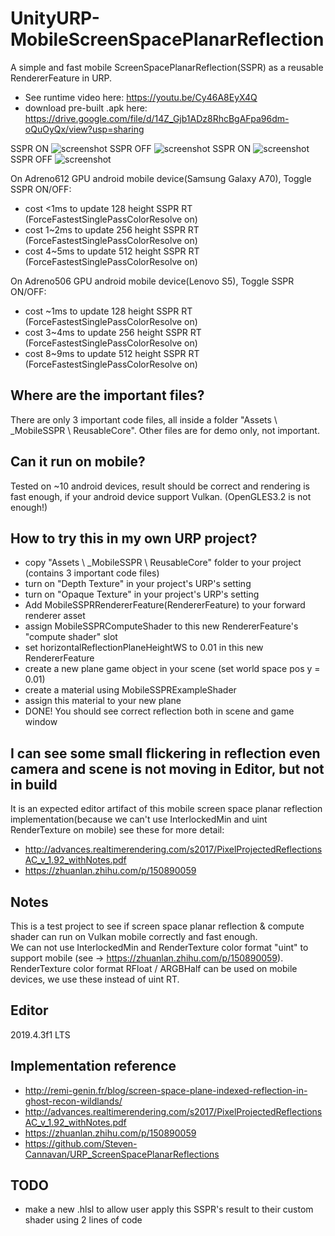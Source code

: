 # UnityURP-MobileScreenSpacePlanarReflection
 A simple and fast mobile ScreenSpacePlanarReflection(SSPR) as a reusable RendererFeature in URP.  
 - See runtime video here: https://youtu.be/Cy46A8EyX4Q
 - download pre-built .apk here: https://drive.google.com/file/d/14Z_Gjb1ADz8RhcBgAFpa96dm-oQuOyQx/view?usp=sharing  
 
 SSPR ON
 ![screenshot](https://i.imgur.com/cNaVHLK.png)
 SSPR OFF
 ![screenshot](https://i.imgur.com/0WCIcTM.png)
 SSPR ON
 ![screenshot](https://i.imgur.com/XvudHkR.png)
 SSPR OFF
 ![screenshot](https://i.imgur.com/AZ08hZ8.png)
 
On Adreno612 GPU android mobile device(Samsung Galaxy A70), Toggle SSPR ON/OFF:
 - cost <1ms to update 128 height SSPR RT (ForceFastestSinglePassColorResolve on)
 - cost 1~2ms to update 256 height SSPR RT (ForceFastestSinglePassColorResolve on)
 - cost 4~5ms to update 512 height SSPR RT (ForceFastestSinglePassColorResolve on)  
 
 On Adreno506 GPU android mobile device(Lenovo S5), Toggle SSPR ON/OFF:
 - cost ~1ms to update 128 height SSPR RT (ForceFastestSinglePassColorResolve on)
 - cost 3~4ms to update 256 height SSPR RT (ForceFastestSinglePassColorResolve on)
 - cost 8~9ms to update 512 height SSPR RT (ForceFastestSinglePassColorResolve on)
 
 Where are the important files?
-------------------
 There are only 3 important code files, all inside a folder "Assets \ _MobileSSPR \ ReusableCore".
 Other files are for demo only, not important.
 
 Can it run on mobile?
-------------------
 Tested on ~10 android devices, result should be correct and rendering is fast enough, if your android device support Vulkan. (OpenGLES3.2 is not enough!)
 
 How to try this in my own URP project?
 -------------------
 - copy "Assets \ _MobileSSPR \ ReusableCore" folder to your project (contains 3 important code files)
 - turn on "Depth Texture" in your project's URP's setting
 - turn on "Opaque Texture" in your project's URP's setting
 - Add MobileSSPRRendererFeature(RendererFeature) to your forward renderer asset
 - assign MobileSSPRComputeShader to this new RendererFeature's "compute shader" slot
 - set horizontalReflectionPlaneHeightWS to 0.01 in this new RendererFeature
 - create a new plane game object in your scene (set world space pos y = 0.01)
 - create a material using MobileSSPRExampleShader
 - assign this material to your new plane
 - DONE! You should see correct reflection both in scene and game window

 I can see some small flickering in reflection even camera and scene is not moving in Editor, but not in build
 -------------------
 It is an expected editor artifact of this mobile screen space planar reflection implementation(because we can't use InterlockedMin and uint RenderTexture on mobile)
see these for more detail: 
 - http://advances.realtimerendering.com/s2017/PixelProjectedReflectionsAC_v_1.92_withNotes.pdf
 - https://zhuanlan.zhihu.com/p/150890059
 
 Notes
 -------------------
This is a test project to see if screen space planar reflection & compute shader can run on Vulkan mobile correctly and fast enough.   
We can not use InterlockedMin and RenderTexture color format "uint" to support mobile (see -> https://zhuanlan.zhihu.com/p/150890059). 
RenderTexture color format RFloat / ARGBHalf can be used on mobile devices, we use these instead of uint RT.
 
 Editor
 -------------------
2019.4.3f1 LTS

Implementation reference
-------------------
- http://remi-genin.fr/blog/screen-space-plane-indexed-reflection-in-ghost-recon-wildlands/
- http://advances.realtimerendering.com/s2017/PixelProjectedReflectionsAC_v_1.92_withNotes.pdf
- https://zhuanlan.zhihu.com/p/150890059
- https://github.com/Steven-Cannavan/URP_ScreenSpacePlanarReflections

TODO
----------------
- make a new .hlsl to allow user apply this SSPR's result to their custom shader using 2 lines of code 
 
 
